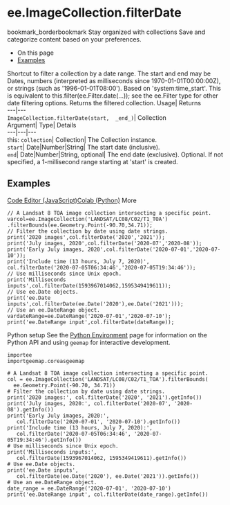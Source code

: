  
#  ee.ImageCollection.filterDate
bookmark_borderbookmark Stay organized with collections  Save and categorize content based on your preferences. 
  * On this page
  * [Examples](https://developers.google.com/earth-engine/apidocs/ee-imagecollection-filterdate#examples)


Shortcut to filter a collection by a date range. The start and end may be Dates, numbers (interpreted as milliseconds since 1970-01-01T00:00:00Z), or strings (such as '1996-01-01T08:00'). Based on 'system:time_start'. 
This is equivalent to this.filter(ee.Filter.date(...)); see the ee.Filter type for other date filtering options.
Returns the filtered collection.
Usage| Returns  
---|---  
`ImageCollection.filterDate(start,  _end_)`| Collection  
Argument| Type| Details  
---|---|---  
this: `collection`| Collection| The Collection instance.  
`start`| Date|Number|String| The start date (inclusive).  
`end`| Date|Number|String, optional| The end date (exclusive). Optional. If not specified, a 1-millisecond range starting at 'start' is created.  
## Examples
[Code Editor (JavaScript)](https://developers.google.com/earth-engine/apidocs/ee-imagecollection-filterdate#code-editor-javascript-sample)[Colab (Python)](https://developers.google.com/earth-engine/apidocs/ee-imagecollection-filterdate#colab-python-sample) More
```
// A Landsat 8 TOA image collection intersecting a specific point.
varcol=ee.ImageCollection('LANDSAT/LC08/C02/T1_TOA')
.filterBounds(ee.Geometry.Point(-90.70,34.71));
// Filter the collection by date using date strings.
print('2020 images',col.filterDate('2020','2021'));
print('July images, 2020',col.filterDate('2020-07','2020-08'));
print('Early July images, 2020',col.filterDate('2020-07-01','2020-07-10'));
print('Include time (13 hours, July 7, 2020)',
col.filterDate('2020-07-05T06:34:46','2020-07-05T19:34:46'));
// Use milliseconds since Unix epoch.
print('Milliseconds inputs',col.filterDate(1593967014062,1595349419611));
// Use ee.Date objects.
print('ee.Date inputs',col.filterDate(ee.Date('2020'),ee.Date('2021')));
// Use an ee.DateRange object.
vardateRange=ee.DateRange('2020-07-01','2020-07-10');
print('ee.DateRange input',col.filterDate(dateRange));
```
Python setup
See the [ Python Environment](https://developers.google.com/earth-engine/guides/python_install) page for information on the Python API and using `geemap` for interactive development.
```
importee
importgeemap.coreasgeemap
```
```
# A Landsat 8 TOA image collection intersecting a specific point.
col = ee.ImageCollection('LANDSAT/LC08/C02/T1_TOA').filterBounds(
  ee.Geometry.Point(-90.70, 34.71))
# Filter the collection by date using date strings.
print('2020 images:', col.filterDate('2020', '2021').getInfo())
print('July images, 2020:', col.filterDate('2020-07', '2020-08').getInfo())
print('Early July images, 2020:',
   col.filterDate('2020-07-01', '2020-07-10').getInfo())
print('Include time (13 hours, July 7, 2020):',
   col.filterDate('2020-07-05T06:34:46', '2020-07-05T19:34:46').getInfo())
# Use milliseconds since Unix epoch.
print('Milliseconds inputs:',
   col.filterDate(1593967014062, 1595349419611).getInfo())
# Use ee.Date objects.
print('ee.Date inputs',
   col.filterDate(ee.Date('2020'), ee.Date('2021')).getInfo())
# Use an ee.DateRange object.
date_range = ee.DateRange('2020-07-01', '2020-07-10')
print('ee.DateRange input', col.filterDate(date_range).getInfo())
```

